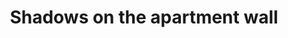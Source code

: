 ---
title: "Shadows on the apartment wall"
layout: picture
picture: "/assets/camera-roll/2016/2016-04-12-shadows-on-the-apartment-wall/20160413_065452692_iOS.jpg"
thumbnail: "/assets/camera-roll/2016/2016-04-12-shadows-on-the-apartment-wall/20160413_065452692_iOS-thumbnail.jpg"
tags:
  - Capitol Hill
  - Photograph
  - Shadows
---